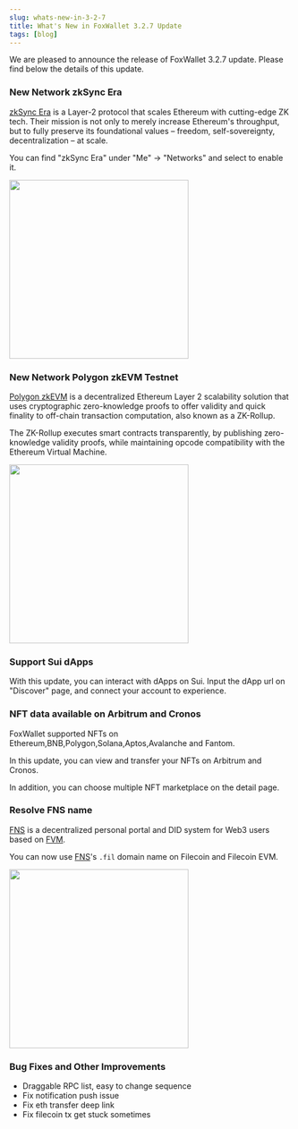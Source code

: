 ```yaml
---
slug: whats-new-in-3-2-7
title: What's New in FoxWallet 3.2.7 Update
tags: [blog]
---
```


We are pleased to announce the release of FoxWallet 3.2.7 update. Please find below the details of this update.

### New Network zkSync Era
[zkSync Era](https://zksync.io/) is a Layer-2 protocol that scales Ethereum with cutting-edge ZK tech. Their mission is not only to merely increase Ethereum's throughput, but to fully preserve its foundational values – freedom, self-sovereignty, decentralization – at scale.

You can find "zkSync Era" under "Me" -> "Networks" and select to enable it. 

<img src="/img/blog/networks-zksync-era.webp" width="320" />

### New Network Polygon zkEVM Testnet
[Polygon zkEVM](https://polygon.technology/polygon-zkevm) is a decentralized Ethereum Layer 2 scalability solution that uses cryptographic zero-knowledge proofs to offer validity and quick finality to off-chain transaction computation, also known as a ZK-Rollup.

The ZK-Rollup executes smart contracts transparently, by publishing zero-knowledge validity proofs, while maintaining opcode compatibility with the Ethereum Virtual Machine. 

<img src="/img/blog/networks-polygon-zkevm.webp" width="320" />

### Support Sui dApps
With this update, you can interact with dApps on Sui. 
Input the dApp url on "Discover" page, and connect your account to experience.

### NFT data available on Arbitrum and Cronos
FoxWallet supported NFTs on Ethereum,BNB,Polygon,Solana,Aptos,Avalanche and Fantom.

In this update, you can view and transfer your NFTs on Arbitrum and Cronos.

In addition, you can choose multiple NFT marketplace on the detail page.

### Resolve FNS name
[FNS](https://app.fns.space/) is a decentralized personal portal and DID system for Web3 users based on [FVM](https://fvm.filecoin.io/).

You can now use [FNS](https://app.fns.space/)'s `.fil` domain name on Filecoin and Filecoin EVM.  

<img src="/img/blog/fns-fil.webp" width="320" />

### Bug Fixes and Other Improvements
* Draggable RPC list, easy to change sequence
* Fix notification push issue
* Fix eth transfer deep link
* Fix filecoin tx get stuck sometimes